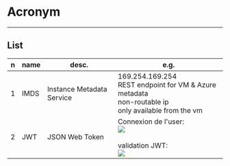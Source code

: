 # Acronym

---

## List
|n|name|desc.|e.g.|
|-|----|-----|----|
|1|IMDS|Instance Metadata Service|169.254.169.254<br/>REST endpoint for VM & Azure metadata<br/>non-routable ip<br/>only available from the vm|
|2|JWT|JSON Web Token|Connexion de l'user:<br/>[<img src="https://i.imgur.com/Qi4iTkt.png">](https://i.imgur.com/Qi4iTkt.png)<br/><br/>validation JWT:<br/>[<img src="https://i.imgur.com/0iaigS4.png">](https://i.imgur.com/0iaigS4.png)|
